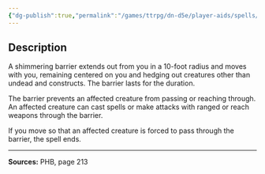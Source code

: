 ```yaml
---
{"dg-publish":true,"permalink":"/games/ttrpg/dn-d5e/player-aids/spells/level-5/antilife-shell/","tags":["ttrpg/dnd/5e","verbal","somatic","concentration","spell"],"noteIcon":""}
---
```



## Description
A shimmering barrier extends out from you in a 10-foot radius and moves with you, remaining centered on you and hedging out creatures other than undead and constructs.
The barrier lasts for the duration.

The barrier prevents an affected creature from passing or reaching through.
An affected creature can cast spells or make attacks with ranged or reach weapons through the barrier.

If you move so that an affected creature is forced to pass through the barrier, the spell ends.

---

**Sources:** PHB, page 213
